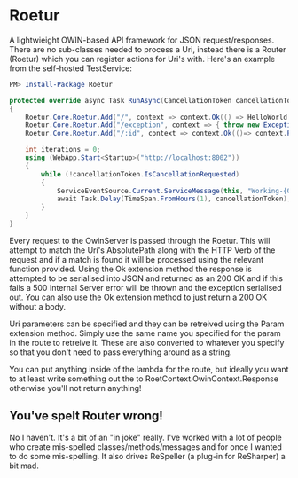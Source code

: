 # Roetur

A lightwieight OWIN-based API framework for JSON request/responses. There are no sub-classes needed to process a Uri, instead there is a Router (Roetur) which you can register actions for Uri's with. Here's an example from the self-hosted TestService:

```PowerShell
PM> Install-Package Roetur
```

```C#
protected override async Task RunAsync(CancellationToken cancellationToken)
{
    Roetur.Core.Roetur.Add("/", context => context.Ok(() => HelloWorld.SayHello()));
    Roetur.Core.Roetur.Add("/exception", context => { throw new Exception(); });
    Roetur.Core.Roetur.Add("/:id", context => context.Ok(()=> context.Param<int>(":id")));

    int iterations = 0;
    using (WebApp.Start<Startup>("http://localhost:8002"))
    {
        while (!cancellationToken.IsCancellationRequested)
        {
            ServiceEventSource.Current.ServiceMessage(this, "Working-{0}", iterations++);
            await Task.Delay(TimeSpan.FromHours(1), cancellationToken);
        }
    }
}
```

Every request to the OwinServer is passed through the Roetur. This will attempt to match the Uri's AbsolutePath along with the HTTP Verb of the request and if a match is found it will be processed using the relevant function provided. Using the Ok<T> extension method the response is attempted to be serialised into JSON and returned as an 200 OK and if this fails a 500 Internal Server error will be thrown and the exception serialised out. You can also use the Ok extension method to just return a 200 OK without a body.

Uri parameters can be specified and they can be retreived using the Param<T> extension method. Simply use the same name you specified for the param in the route to retreive it. These are also converted to whatever you specify so that you don't need to pass everything around as a string.

You can put anything inside of the lambda for the route, but ideally you want to at least write something out the to RoetContext.OwinContext.Response otherwise you'll not return anything!

## You've spelt Router wrong!

No I haven't. It's a bit of an "in joke" really. I've worked with a lot of people who create mis-spelled classes/methods/messages and for once I wanted to do some mis-spelling. It also drives ReSpeller (a plug-in for ReSharper) a bit mad.

